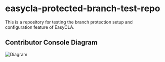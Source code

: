 # easycla-protected-branch-test-repo
This is a repository for testing the branch protection setup and configuration feature of EasyCLA.

## Contributor Console Diagram

![Diagram](https://app.lucidchart.com/publicSegments/view/e1a7447e-2753-4271-acd1-1349abb25c9c/image.png)

